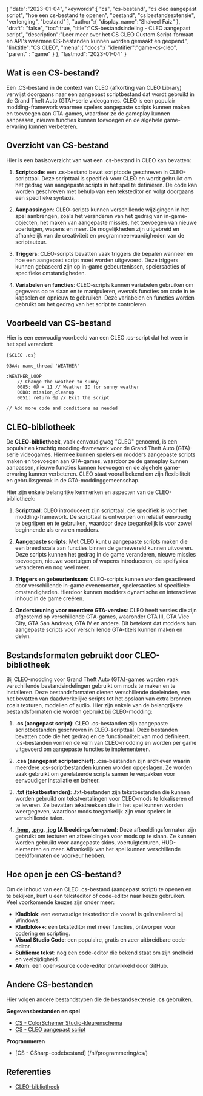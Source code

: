 {
"date":"2023-01-04",
   "keywords":[
"cs",
"cs-bestand",
"cs cleo aangepast script",
"hoe een cs-bestand te openen",
"bestand",
"cs bestandsextensie",
"verlenging",
"bestand"
],
   "author":{
"display_name":"Shakeel Faiz"
},
"draft": "false",
"toc":true,
"title":"CS-bestandsindeling - CLEO aangepast script",
   "description":"Leer meer over het CS CLEO Custom Script-formaat en API's waarmee CS-bestanden kunnen worden gemaakt en geopend.",
"linktitle":"CS CLEO",
   "menu":{
      "docs":{
         "identifier":"game-cs-cleo",
"parent" : "game"
}
},
"lastmod":"2023-01-04"
}

## Wat is een CS-bestand?

Een .CS-bestand in de context van CLEO (afkorting van CLEO Library) verwijst doorgaans naar een aangepast scriptbestand dat wordt gebruikt in de Grand Theft Auto (GTA)-serie videogames. CLEO is een populair modding-framework waarmee spelers aangepaste scripts kunnen maken en toevoegen aan GTA-games, waardoor ze de gameplay kunnen aanpassen, nieuwe functies kunnen toevoegen en de algehele game-ervaring kunnen verbeteren.

## Overzicht van CS-bestand

Hier is een basisoverzicht van wat een .cs-bestand in CLEO kan bevatten:

1. **Scriptcode**: een .cs-bestand bevat scriptcode geschreven in CLEO-scripttaal. Deze scripttaal is specifiek voor CLEO en wordt gebruikt om het gedrag van aangepaste scripts in het spel te definiëren. De code kan worden geschreven met behulp van een teksteditor en volgt doorgaans een specifieke syntaxis.
    









2. **Aanpassingen**: CLEO-scripts kunnen verschillende wijzigingen in het spel aanbrengen, zoals het veranderen van het gedrag van in-game-objecten, het maken van aangepaste missies, het toevoegen van nieuwe voertuigen, wapens en meer. De mogelijkheden zijn uitgebreid en afhankelijk van de creativiteit en programmeervaardigheden van de scriptauteur.
    









3. **Triggers**: CLEO-scripts bevatten vaak triggers die bepalen wanneer en hoe een aangepast script moet worden uitgevoerd. Deze triggers kunnen gebaseerd zijn op in-game gebeurtenissen, spelersacties of specifieke omstandigheden.
    









4. **Variabelen en functies**: CLEO-scripts kunnen variabelen gebruiken om gegevens op te slaan en te manipuleren, evenals functies om code in te kapselen en opnieuw te gebruiken. Deze variabelen en functies worden gebruikt om het gedrag van het script te controleren.

## Voorbeeld van CS-bestand

Hier is een eenvoudig voorbeeld van een CLEO .cs-script dat het weer in het spel verandert:

```
{$CLEO .cs}

03A4: name_thread 'WEATHER'

:WEATHER_LOOP
    // Change the weather to sunny
    0085: 0@ = 11 // Weather ID for sunny weather
    00D8: mission_cleanup
    0051: return 0@ // Exit the script

// Add more code and conditions as needed
```

## CLEO-bibliotheek

De **CLEO-bibliotheek**, vaak eenvoudigweg "CLEO" genoemd, is een populair en krachtig modding-framework voor de Grand Theft Auto (GTA)-serie videogames. Hiermee kunnen spelers en modders aangepaste scripts maken en toevoegen aan GTA-games, waardoor ze de gameplay kunnen aanpassen, nieuwe functies kunnen toevoegen en de algehele game-ervaring kunnen verbeteren. CLEO staat vooral bekend om zijn flexibiliteit en gebruiksgemak in de GTA-moddinggemeenschap.

Hier zijn enkele belangrijke kenmerken en aspecten van de CLEO-bibliotheek:

1. **Scripttaal**: CLEO introduceert zijn scripttaal, die specifiek is voor het modding-framework. De scripttaal is ontworpen om relatief eenvoudig te begrijpen en te gebruiken, waardoor deze toegankelijk is voor zowel beginnende als ervaren modders.
    









2. **Aangepaste scripts**: Met CLEO kunt u aangepaste scripts maken die een breed scala aan functies binnen de gamewereld kunnen uitvoeren. Deze scripts kunnen het gedrag in de game veranderen, nieuwe missies toevoegen, nieuwe voertuigen of wapens introduceren, de spelfysica veranderen en nog veel meer.
    









3. **Triggers en gebeurtenissen**: CLEO-scripts kunnen worden geactiveerd door verschillende in-game evenementen, spelersacties of specifieke omstandigheden. Hierdoor kunnen modders dynamische en interactieve inhoud in de game creëren.
    









4. **Ondersteuning voor meerdere GTA-versies**: CLEO heeft versies die zijn afgestemd op verschillende GTA-games, waaronder GTA III, GTA Vice City, GTA San Andreas, GTA IV en andere. Dit betekent dat modders hun aangepaste scripts voor verschillende GTA-titels kunnen maken en delen.

## Bestandsformaten gebruikt door CLEO-bibliotheek

Bij CLEO-modding voor Grand Theft Auto (GTA)-games worden vaak verschillende bestandsindelingen gebruikt om mods te maken en te installeren. Deze bestandsformaten dienen verschillende doeleinden, van het bevatten van daadwerkelijke scripts tot het opslaan van extra bronnen zoals texturen, modellen of audio. Hier zijn enkele van de belangrijkste bestandsformaten die worden gebruikt bij CLEO-modding:

1. **.cs (aangepast script)**: CLEO .cs-bestanden zijn aangepaste scriptbestanden geschreven in CLEO-scripttaal. Deze bestanden bevatten code die het gedrag en de functionaliteit van mod definieert. .cs-bestanden vormen de kern van CLEO-modding en worden per game uitgevoerd om aangepaste functies te implementeren.
    









2. **.csa (aangepast scriptarchief)**: .csa-bestanden zijn archieven waarin meerdere .cs-scriptbestanden kunnen worden opgeslagen. Ze worden vaak gebruikt om gerelateerde scripts samen te verpakken voor eenvoudiger installatie en beheer.
    









3. **.fxt (tekstbestanden)**: .fxt-bestanden zijn tekstbestanden die kunnen worden gebruikt om tekstvertalingen voor CLEO-mods te lokaliseren of te leveren. Ze bevatten tekstreeksen die in het spel kunnen worden weergegeven, waardoor mods toegankelijk zijn voor spelers in verschillende talen.
    









4. **[.bmp](/nl/image/bmp/), [.png](/nl/image/png/), [.jpg](/nl/image/jpeg/) (Afbeeldingsformaten)**: Deze afbeeldingsformaten zijn gebruikt om texturen en afbeeldingen voor mods op te slaan. Ze kunnen worden gebruikt voor aangepaste skins, voertuigtexturen, HUD-elementen en meer. Afhankelijk van het spel kunnen verschillende beeldformaten de voorkeur hebben.

## Hoe open je een CS-bestand?

Om de inhoud van een CLEO .cs-bestand (aangepast script) te openen en te bekijken, kunt u een teksteditor of code-editor naar keuze gebruiken. Veel voorkomende keuzes zijn onder meer:

- **Kladblok**: een eenvoudige teksteditor die vooraf is geïnstalleerd bij Windows.
- **Kladblok++**: een teksteditor met meer functies, ontworpen voor codering en scripting.
- **Visual Studio Code**: een populaire, gratis en zeer uitbreidbare code-editor.
- **Sublieme tekst**: nog een code-editor die bekend staat om zijn snelheid en veelzijdigheid.
- **Atom**: een open-source code-editor ontwikkeld door GitHub.

## Andere CS-bestanden

Hier volgen andere bestandstypen die de bestandsextensie **.cs** gebruiken.

**Gegevensbestanden en spel**
- [CS - ColorSchemer Studio-kleurenschema](/nl/data/cs-colorschemer/)
- [CS - CLEO aangepast script](/nl/game/cs-cleo/)

**Programmeren**
- [CS - CSharp-codebestand] (/nl/programmering/cs/)

## Referenties
* [CLEO-bibliotheek](https://cleo.li/)

